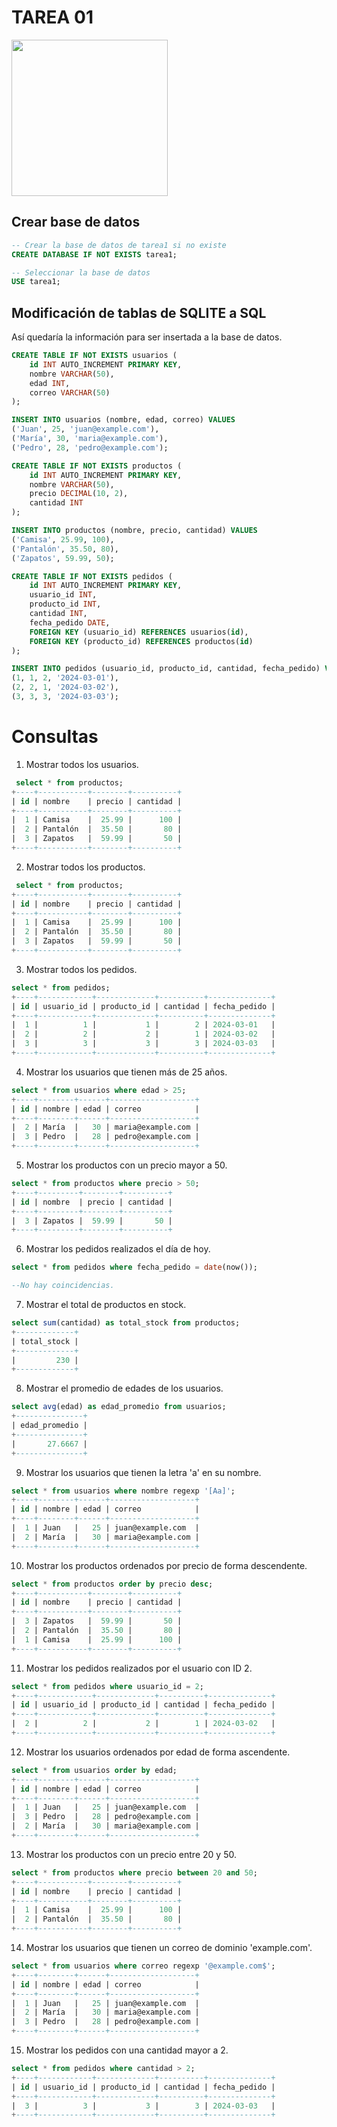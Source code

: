 
# TAREA 01

<img src="https://upload.wikimedia.org/wikipedia/commons/8/87/Sql_data_base_with_logo.png" height="250px">

## Crear base de datos

```sql
-- Crear la base de datos de tarea1 si no existe
CREATE DATABASE IF NOT EXISTS tarea1;

-- Seleccionar la base de datos
USE tarea1;
```
## Modificación de tablas de SQLITE a SQL

Así quedaría la información para ser insertada a la base de datos.

```sql
CREATE TABLE IF NOT EXISTS usuarios (
    id INT AUTO_INCREMENT PRIMARY KEY,
    nombre VARCHAR(50),
    edad INT,
    correo VARCHAR(50)
);

INSERT INTO usuarios (nombre, edad, correo) VALUES
('Juan', 25, 'juan@example.com'),
('María', 30, 'maria@example.com'),
('Pedro', 28, 'pedro@example.com');

CREATE TABLE IF NOT EXISTS productos (
    id INT AUTO_INCREMENT PRIMARY KEY,
    nombre VARCHAR(50),
    precio DECIMAL(10, 2),
    cantidad INT
);

INSERT INTO productos (nombre, precio, cantidad) VALUES
('Camisa', 25.99, 100),
('Pantalón', 35.50, 80),
('Zapatos', 59.99, 50);

CREATE TABLE IF NOT EXISTS pedidos (
    id INT AUTO_INCREMENT PRIMARY KEY,
    usuario_id INT,
    producto_id INT,
    cantidad INT,
    fecha_pedido DATE,
    FOREIGN KEY (usuario_id) REFERENCES usuarios(id),
    FOREIGN KEY (producto_id) REFERENCES productos(id)
);

INSERT INTO pedidos (usuario_id, producto_id, cantidad, fecha_pedido) VALUES
(1, 1, 2, '2024-03-01'),
(2, 2, 1, '2024-03-02'),
(3, 3, 3, '2024-03-03');

```

# Consultas

1. Mostrar todos los usuarios.

```sql
 select * from productos;
+----+-----------+--------+----------+
| id | nombre    | precio | cantidad |
+----+-----------+--------+----------+
|  1 | Camisa    |  25.99 |      100 |
|  2 | Pantalón  |  35.50 |       80 |
|  3 | Zapatos   |  59.99 |       50 |
+----+-----------+--------+----------+
```

2. Mostrar todos los productos.

```sql
 select * from productos;
+----+-----------+--------+----------+
| id | nombre    | precio | cantidad |
+----+-----------+--------+----------+
|  1 | Camisa    |  25.99 |      100 |
|  2 | Pantalón  |  35.50 |       80 |
|  3 | Zapatos   |  59.99 |       50 |
+----+-----------+--------+----------+
```

3. Mostrar todos los pedidos.

```sql
select * from pedidos;
+----+------------+-------------+----------+--------------+
| id | usuario_id | producto_id | cantidad | fecha_pedido |
+----+------------+-------------+----------+--------------+
|  1 |          1 |           1 |        2 | 2024-03-01   |
|  2 |          2 |           2 |        1 | 2024-03-02   |
|  3 |          3 |           3 |        3 | 2024-03-03   |
+----+------------+-------------+----------+--------------+
```

4. Mostrar los usuarios que tienen más de 25 años.
```sql
select * from usuarios where edad > 25;
+----+--------+------+-------------------+
| id | nombre | edad | correo            |
+----+--------+------+-------------------+
|  2 | María  |   30 | maria@example.com |
|  3 | Pedro  |   28 | pedro@example.com |
+----+--------+------+-------------------+
```

5. Mostrar los productos con un precio mayor a 50.
```sql
select * from productos where precio > 50;
+----+---------+--------+----------+
| id | nombre  | precio | cantidad |
+----+---------+--------+----------+
|  3 | Zapatos |  59.99 |       50 |
+----+---------+--------+----------+
```

6. Mostrar los pedidos realizados el día de hoy.
```sql
select * from pedidos where fecha_pedido = date(now());

--No hay coincidencias.
```

7. Mostrar el total de productos en stock.
```sql
select sum(cantidad) as total_stock from productos;
+-------------+
| total_stock |
+-------------+
|         230 |
+-------------+
```

8. Mostrar el promedio de edades de los usuarios.
```sql
select avg(edad) as edad_promedio from usuarios;
+---------------+
| edad_promedio |
+---------------+
|       27.6667 |
+---------------+
```

9. Mostrar los usuarios que tienen la letra 'a' en su nombre.
```sql
select * from usuarios where nombre regexp '[Aa]';
+----+--------+------+-------------------+
| id | nombre | edad | correo            |
+----+--------+------+-------------------+
|  1 | Juan   |   25 | juan@example.com  |
|  2 | María  |   30 | maria@example.com |
+----+--------+------+-------------------+
```

10. Mostrar los productos ordenados por precio de forma descendente.
```sql
select * from productos order by precio desc;
+----+-----------+--------+----------+
| id | nombre    | precio | cantidad |
+----+-----------+--------+----------+
|  3 | Zapatos   |  59.99 |       50 |
|  2 | Pantalón  |  35.50 |       80 |
|  1 | Camisa    |  25.99 |      100 |
+----+-----------+--------+----------+
```

11. Mostrar los pedidos realizados por el usuario con ID 2.
```sql
select * from pedidos where usuario_id = 2;
+----+------------+-------------+----------+--------------+
| id | usuario_id | producto_id | cantidad | fecha_pedido |
+----+------------+-------------+----------+--------------+
|  2 |          2 |           2 |        1 | 2024-03-02   |
+----+------------+-------------+----------+--------------+
```

12. Mostrar los usuarios ordenados por edad de forma ascendente.
```sql
select * from usuarios order by edad;
+----+--------+------+-------------------+
| id | nombre | edad | correo            |
+----+--------+------+-------------------+
|  1 | Juan   |   25 | juan@example.com  |
|  3 | Pedro  |   28 | pedro@example.com |
|  2 | María  |   30 | maria@example.com |
+----+--------+------+-------------------+
```

13. Mostrar los productos con un precio entre 20 y 50.
```sql
select * from productos where precio between 20 and 50;
+----+-----------+--------+----------+
| id | nombre    | precio | cantidad |
+----+-----------+--------+----------+
|  1 | Camisa    |  25.99 |      100 |
|  2 | Pantalón  |  35.50 |       80 |
+----+-----------+--------+----------+
```

14. Mostrar los usuarios que tienen un correo de dominio 'example.com'.
```sql
select * from usuarios where correo regexp '@example.com$';
+----+--------+------+-------------------+
| id | nombre | edad | correo            |
+----+--------+------+-------------------+
|  1 | Juan   |   25 | juan@example.com  |
|  2 | María  |   30 | maria@example.com |
|  3 | Pedro  |   28 | pedro@example.com |
+----+--------+------+-------------------+
```

15. Mostrar los pedidos con una cantidad mayor a 2.
```sql
select * from pedidos where cantidad > 2;
+----+------------+-------------+----------+--------------+
| id | usuario_id | producto_id | cantidad | fecha_pedido |
+----+------------+-------------+----------+--------------+
|  3 |          3 |           3 |        3 | 2024-03-03   |
+----+------------+-------------+----------+--------------+
```
